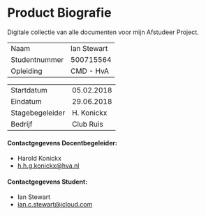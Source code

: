 # Product Biografie
Digitale collectie van alle documenten voor mijn Afstudeer Project.

|||
|-|-|
| Naam                | Ian Stewart |
| Studentnummer       | 500715564   |
| Opleiding           | CMD - HvA   |

|||
|-|-|
| Startdatum         | 05.02.2018 |
| Eindatum           | 29.06.2018 |
| Stagebegeleider    | H. Konickx |
| Bedrijf            | Club Ruis  |

#### Contactgegevens Docentbegeleider:
* Harold Konickx
* [h.h.g.konickx@hva.nl](h.h.g.konickx@hva.nl)

#### Contactgegevens Student:
* Ian Stewart
* [ian.c.stewart@icloud.com](ian.c.stewart@icloud.com)
